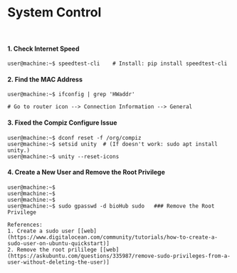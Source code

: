 # System Control

&nbsp;

#### 1. Check Internet Speed
```console
user@machine:~$ speedtest-cli    # Install: pip install speedtest-cli
```

#### 2. Find the MAC Address
```console
user@machine:~$ ifconfig | grep 'HWaddr' 

# Go to router icon --> Connection Information --> General
```

#### 3. Fixed the Compiz Configure Issue
```console
user@machine:~$ dconf reset -f /org/compiz
user@machine:~$ setsid unity  # (If doesn't work: sudo apt install unity.)
user@machine:~$ unity --reset-icons
```

#### 4. Create a New User and Remove the Root Privilege
```console
user@machine:~$ 
user@machine:~$ 
user@machine:~$ 
user@machine:~$ sudo gpasswd -d bioHub sudo   ### Remove the Root Privilege

References:
1. Create a sudo user [[web](https://www.digitalocean.com/community/tutorials/how-to-create-a-sudo-user-on-ubuntu-quickstart)]
2. Remove the root prililege [[web](https://askubuntu.com/questions/335987/remove-sudo-privileges-from-a-user-without-deleting-the-user)]
```


